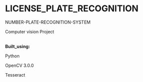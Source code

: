 # LICENSE_PLATE_RECOGNITION
NUMBER-PLATE-RECOGNITION-SYSTEM
<p>Computer vision Project</p>
<br>
<b>Built_using:</b>
  <p>Python
  <p>OpenCV 3.0.0
  <p>Tesseract
